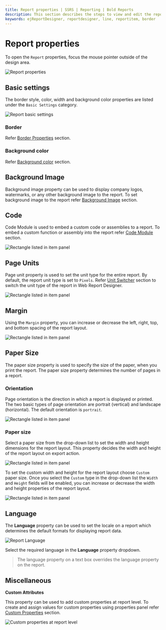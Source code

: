 ```yaml
---
title: Report properties | SSRS | Reporting | Bold Reports
description: This section describes the steps to view and edit the report property values in Web Report Designer.
keywords: ejReportDesigner, reportdesigner, line, reportitem, border
---
```


# Report properties

To open the `Report` properties, focus the mouse pointer outside of the design area.

![Report properties](/static/assets/on-premise/images/report-designer/report-items/properties-panel/open-report-properties.png)

## Basic settings

The border style, color, width and background color properties are listed under the `Basic Settings` category.

![Report basic settings](/static/assets/on-premise/images/report-designer/report-items/properties-panel/report-basic-settings.png)

### Border

Refer [Border Properties](/report-designer/compose-report/common-properties/#border-properties) section.

### Background color

Refer [Background color](/report-designer/compose-report/common-properties/#background-color) section.

## Background Image

Background image property can be used to display company logos, watermarks, or any other background image to the report. To set background image to the report refer [Background Image](/report-designer/compose-report/background-image/) section.

## Code

Code Module is used to embed a custom code or assemblies to a report. To embed a custom function or assembly into the report refer [Code Module](/report-designer/compose-report/code-module/) section.

![Rectangle listed in item panel](/static/assets/on-premise/images/report-designer/report-items/properties-panel/custom-code-property.png)

## Page Units

Page unit property is used to set the unit type for the entire report. By default, the report unit type is set to `Pixels`. Refer [Unit Switcher](/report-designer/compose-report/unit-switcher/) section to switch the unit type of the report in Web Report Designer.

![Rectangle listed in item panel](/static/assets/on-premise/images/report-designer/report-items/properties-panel/page-unit-property.png)

## Margin

Using the `Margin` property, you can increase or decrease the left, right, top, and bottom spacing of the report layout.

![Rectangle listed in item panel](/static/assets/on-premise/images/report-designer/report-items/properties-panel/margin-property.png)

## Paper Size

The paper size property is used to specify the size of the paper, when you print the report. The paper size property determines the number of pages in a report.

### Orientation

Page orientation is the direction in which a report is displayed or printed. The two basic types of page orientation are portrait (vertical) and landscape (horizontal). The default orientation is `portrait`.

![Rectangle listed in item panel](/static/assets/on-premise/images/report-designer/report-items/properties-panel/orientation-types.png)

### Paper size

Select a paper size from the drop-down list to set the width and height dimensions for the report layout. This property decides the width and height of the report layout on export action.

![Rectangle listed in item panel](/static/assets/on-premise/images/report-designer/report-items/properties-panel/paper-size-types.png)

To set the custom width and height  for the report layout choose `Custom` paper size. Once you select the `Custom` type in the drop-down list the `Width` and `Height` fields will be enabled, you can increase or decrease the width and height properties of the report layout.

![Rectangle listed in item panel](/static/assets/on-premise/images/report-designer/report-items/properties-panel/custom-paper-size.png)

## Language

The **Language** property can be used to set the locale on a report which determines the default formats for displaying report data.

![Report Language](/static/assets/on-premise/images/report-designer/report-items/properties-panel/report-language.png)

Select the required language in the **Language** property dropdown.

> The language property on a text box overrides the language property on the report.

## Miscellaneous

<span style="font-weight:bold">Custom Attributes</span>

This property can be used to add custom properties at report level. To create and assign values for custom properties using properties panel refer [Custom Properties](/report-designer/compose-report/common-properties/#custom-properties) section.

![Custom properties at report level](/static/assets/on-premise/images/report-designer/report-items/properties-panel/custom-properties-report-level.png)
